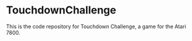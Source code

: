 # TouchdownChallenge
This is the code repository for Touchdown Challenge, a game for the Atari 7800.  
